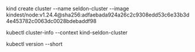  kind create cluster --name seldon-cluster --image kindest/node:v1.24.4@sha256:adfaebada924a26c2c9308edd53c6e33b3d4e453782c0063dc0028bdebaddf98

 kubectl cluster-info --context kind-seldon-cluster

 kubectl version --short